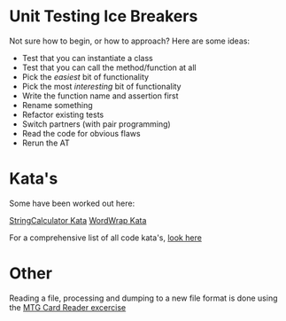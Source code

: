 # Unit Testing Ice Breakers

Not sure how to begin, or how to approach? Here are some ideas:

- Test that you can instantiate a class
- Test that you can call the method/function at all
- Pick the *easiest* bit of functionality
- Pick the most *interesting* bit of functionality
- Write the function name and assertion first
- Rename something
- Refactor existing tests
- Switch partners (with pair programming)
- Read the code for obvious flaws
- Rerun the AT


# Kata's
Some have been worked out here:

[StringCalculator Kata](StringCalculator.md)
[WordWrap Kata](WordWrap.md)

For a comprehensive list of all code kata's, [look here](https://codingdojo.org/kata/)

# Other
Reading a file, processing and dumping to a new file format is done using the [MTG Card Reader excercise](MTGCardReader/MTGCardReader.md)

